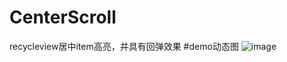 # CenterScroll
recycleview居中item高亮，并具有回弹效果
#demo动态图
![image](https://github.com/ljmsun/CenterScroll/blob/master/screenshot/1.gif)
